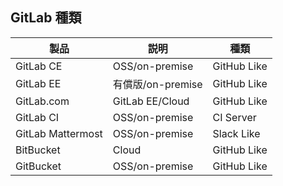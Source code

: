 ## GitLab 種類
| 製品 | 説明 | 種類
| ---- | ---- | ----
| GitLab CE | OSS/on-premise | GitHub Like
| GitLab EE | 有償版/on-premise | GitHub Like
| GitLab.com | GitLab EE/Cloud | GitHub Like
| GitLab CI | OSS/on-premise  | CI Server
| GitLab Mattermost | OSS/on-premise  | Slack Like
| BitBucket | Cloud | GitHub Like
| GitBucket | OSS/on-premise | GitHub Like
